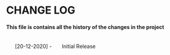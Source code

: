 # CHANGE LOG
#### This file is contains all the history of the changes in the project
<br>
 &nbsp; &nbsp; &nbsp; [20-12-2020]
-  &nbsp; &nbsp; &nbsp; Initial Release
